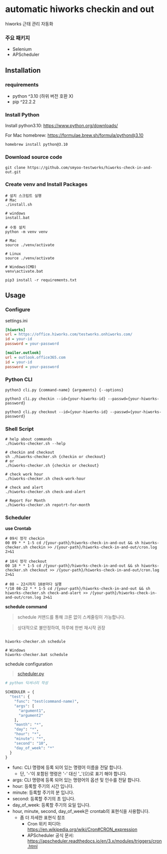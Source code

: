 # automatic hiworks checkin and out
 
hiworks 근태 관리 자동화

### 주요 패키지
- Selenium
- APScheduler

## Installation

### requirements

- python ^3.10 (하위 버전 호환 X)
- pip ^22.2.2

### Install Python

Install python3.10: https://www.python.org/downloads/

For Mac homebrew: https://formulae.brew.sh/formula/python@3.10

```shell
homebrew install python@3.10
```

### Download source code

```shell
git clone https://github.com/smyoo-testworks/hiworks-check-in-and-out.git
````

### Create venv and Install Packages
```shell
# 설치 스크립트 실행
# Mac
./install.sh

# windows
install.bat

# 수동 설치
python -m venv venv

# Mac
source ./venv/activate

# Linux
source ./venv/activate

# Windows(CMD)
venv\activate.bat

pip3 install -r requirements.txt
```

## Usage

### Configure

settings.ini

```ini
[hiworks]
url = https://office.hiworks.com/testworks.onhiworks.com/
id = your-id
password = your-password

[mailer.outlook]
url = outlook.office365.com
id = your-id
password = your-password
```

### Python CLI

```shell
python3 cli.py {command-name} {arguments} {--options}

python3 cli.py checkin --id={your-hiworks-id} --passwd={your-hiworks-password}

python3 cli.py checkout --id={your-hiworks-id} --passwd={your-hiworks-password}
```

### Shell Script

```shell
# help about commands
./hiworks-checker.sh --help

# checkin and checkout
sh ./hiworks-checker.sh {checkin or checkout}
# or
./hiworks-checker.sh {checkin or checkout}

# check work hour
./hiworks-checker.sh check-work-hour

# check and alert
./hiworks-checker.sh check-and-alert

# Report For Month
./hiworks-checker.sh repotrt-for-month
```

### Scheduler

**use Crontab**

```shell
# 09시 정각 checkin
00 09 * * 1-5 cd /{your-path}/hiworks-check-in-and-out && sh hiworks-checker.sh checkin >> /{your-path}/hiworks-check-in-and-out/cron.log 2>&1

# 18시 정각 checkout
00 18 * * 1-5 cd /{your-path}/hiworks-check-in-and-out && sh hiworks-checker.sh checkout >> /{your-path}/hiworks-check-in-and-out/cron.log 2>&1

# 08 ~ 22시까지 10분마다 실행
*/10 08-22 * * 1-5 cd /{your-path}/hiworks-check-in-and-out && sh hiworks-checker.sh check-and-alert >> /{your-path}/hiworks-check-in-and-out/cron.log 2>&1

```

**schedule command**
> schedule 커맨드를 통해 크론 없이 스케줄링이 가능합니다.

> 상대적으로 불안정하여, 하루에 한번 재시작 권장 

```shell

hiworks-checker.sh schedule

# Windows
hiworks-checker.bat schedule

```

schedule configuration
> [scheduler.py](config/scheduler.py)

```python
# python 딕셔너리 작성

SCHEDULER = {
  "test": {
    "func": "test(command-name)",
    "args": [
      "argument1",
      "argument2"
    ],
    "month": "*",
    "day": "*",
    "hour": "*",
    "minute": "*",
    "second": "10",
    "day_of_week": "*"
  }
}
```

- func: CLI 명령에 등록 되어 있는 명령어 이름을 전달 합니다.
    - 단, '-'이 포함된 명령은 '-' 대신 '_'(으)로 표기 해야 합니다.
- args: CLI 명령에 등록 되어 있는 명령어의 옵션 및 인수를 전달 합니다.
- hour: 등록할 주기의 시간 입니다.
- minute: 등록할 주기의 분 입니다.
- second: 등록할 주기의 초 입니다.
- day_of_week: 등록할 주기의 요일 입니다.
- hour, minute, second, day_of_week은 crontab의 표현식을 사용합니다.
    - 좀 더 자세한 표현식 참조
        - Cron 위키 피디아: https://en.wikipedia.org/wiki/Cron#CRON_expression
        - APScheduler 공식 문서: https://apscheduler.readthedocs.io/en/3.x/modules/triggers/cron.html
